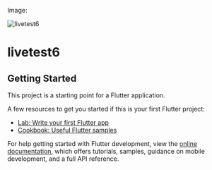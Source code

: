 Image: 

![livetest6](https://github.com/Amirul898/livetest6/assets/123813314/fec4ef9c-8ebb-41cc-8ca2-d23d020162a0)

# livetest6



## Getting Started

This project is a starting point for a Flutter application.

A few resources to get you started if this is your first Flutter project:

- [Lab: Write your first Flutter app](https://docs.flutter.dev/get-started/codelab)
- [Cookbook: Useful Flutter samples](https://docs.flutter.dev/cookbook)

For help getting started with Flutter development, view the
[online documentation](https://docs.flutter.dev/), which offers tutorials,
samples, guidance on mobile development, and a full API reference.
